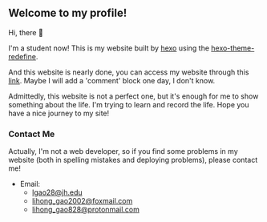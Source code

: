 ## Welcome to my profile!

Hi, there :wave:

I'm a student now! This is my website built by [hexo](https://hexo.io/) using the [hexo-theme-redefine](https://github.com/EvanNotFound/hexo-theme-redefine/tree/main?tab=readme-ov-file).

And this website is nearly done, you can access my website through this [link](https://epiphany-leon.github.io/site_lih/). Maybe I will add a 'comment' block one day, I don't know.

Admittedly, this website is not a perfect one, but it's enough for me to show something about the life. I'm trying to learn and record the life. Hope you have a nice journey to my site!

### Contact Me

Actually, I'm not a web developer, so if you find some problems in my website (both in spelling mistakes and deploying problems), please contact me!

- Email: 
  - lgao28@jh.edu
  - lihong_gao2002@foxmail.com
  - lihong_gao828@protonmail.com
